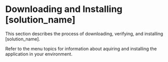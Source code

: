 # Downloading and Installing [solution_name]

This section describes the process of downloading, verifying, and installing [solution_name].

Refer to the menu topics for information about aquiring and installing the application in your environment.
